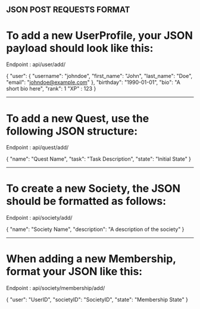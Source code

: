 ## JSON POST REQUESTS FORMAT

# To add a new UserProfile, your JSON payload should look like this:

Endpoint : api/user/add/

{
  "user": {
    "username": "johndoe",
    "first_name": "John",
    "last_name": "Doe",
    "email": "johndoe@example.com"
  },
  "birthday": "1990-01-01",
  "bio": "A short bio here",
  "rank": 1
  "XP" : 123
}

---------------------------------------------------------------------------

# To add a new Quest, use the following JSON structure:

Endpoint : api/quest/add/

{
  "name": "Quest Name",
  "task": "Task Description",
  "state": "Initial State"
}

----------------------------------------------------------------------------

# To create a new Society, the JSON should be formatted as follows:

Endpoint : api/society/add/

{
  "name": "Society Name",
  "description": "A description of the society"
}

----------------------------------------------------------------------------------

# When adding a new Membership, format your JSON like this:

Endpoint : api/society/membership/add/

{
  "user": "UserID",
  "societyID": "SocietyID",
  "state": "Membership State"
}

